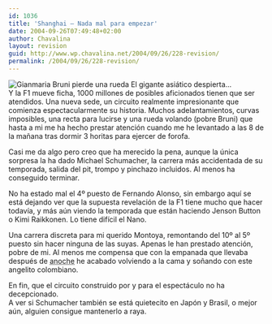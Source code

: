 ```yaml
---
id: 1036
title: 'Shanghai – Nada mal para empezar'
date: 2004-09-26T07:49:48+02:00
author: Chavalina
layout: revision
guid: http://www.wp.chavalina.net/2004/09/26/228-revision/
permalink: /2004/09/26/228-revision/
---
```

<img class="imgizqda" src="http://www.chavalina.net/imagenes/fotos/bruni.jpg" alt="Gianmaria Bruni pierde una rueda" /> El gigante asiático despierta…  
Y la F1 mueve ficha, 1000 millones de posibles aficionados tienen que ser atendidos. Una nueva sede, un circuito realmente impresionante que comienza espectacularmente su historia. Muchos adelantamientos, curvas imposibles, una recta para lucirse y una rueda volando (pobre Bruni) que hasta a mi me ha hecho prestar atención cuando me he levantado a las 8 de la mañana tras dormir 3 horitas para ejercer de forofa.

Casi me da algo pero creo que ha merecido la pena, aunque la única sorpresa la ha dado Michael Schumacher, la carrera más accidentada de su temporada, salida del pit, trompo y pinchazo incluidos. Al menos ha conseguido terminar.

No ha estado mal el 4&ordm; puesto de Fernando Alonso, sin embargo aquí se está dejando ver que la supuesta revelación de la F1 tiene mucho que hacer todavía, y más aún viendo la temporada que están haciendo Jenson Button o Kimi Raikkonen. Lo tiene difícil el Nano.

Una carrera discreta para mi querido Montoya, remontando del 10&ordm; al 5&ordm; puesto sin hacer ninguna de las suyas. Apenas le han prestado atención, pobre de mi. Al menos me compensa que con la empanada que llevaba después de <acronym title="ya haré un Anoche (iii) para contarlo...">anoche</acronym> he acabado volviendo a la cama y soñando con este angelito colombiano.

En fin, que el circuito construido por y para el espectáculo no ha decepcionado.  
A ver si Schumacher también se está quietecito en Japón y Brasil, o mejor aún, alguien consigue mantenerlo a raya.